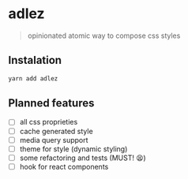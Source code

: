 # adlez

> opinionated atomic way to compose css styles

## Instalation

```bash
yarn add adlez
```

## Planned features

- [ ] all css proprieties
- [ ] cache generated style
- [ ] media query support
- [ ] theme for style (dynamic styling)
- [ ] some refactoring and tests (MUST! 😫)
- [ ] hook for react components
